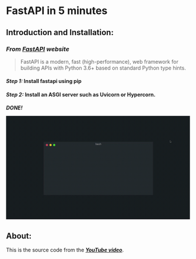 # FastAPI in 5 minutes

## Introduction and Installation:

### _From [FastAPI](https://fastapi.tiangolo.com/) website_

> FastAPI is a modern, fast (high-performance), web framework for building APIs with Python 3.6+ based on standard Python type hints.

#### _Step 1:_ **Install fastapi using pip**
#### _Step 2:_ **Install an ASGI server such as Uvicorn or Hypercorn.**
**_DONE!_**

![Preview](previews/preview.gif)

## About:

This is the source code from the ***[YouTube video](https://youtu.be/sjkI51je0Z8)***.

